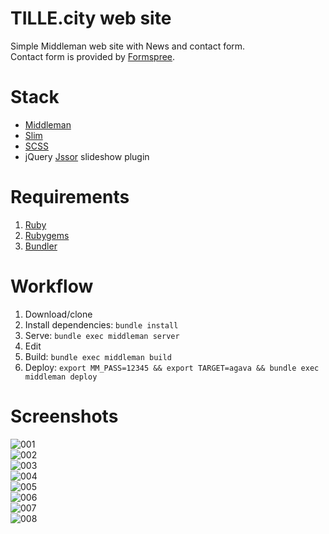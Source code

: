 # TILLE.city web site

Simple Middleman web site with News and contact form.  
Contact form is provided by [Formspree].  

# Stack

* [Middleman]
* [Slim]
* [SCSS]
* jQuery [Jssor] slideshow plugin

# Requirements

1. [Ruby]
2. [Rubygems]
3. [Bundler]

# Workflow

1. Download/clone
2. Install dependencies: `bundle install`
3. Serve: `bundle exec middleman server`
4. Edit
5. Build: `bundle exec middleman build`
6. Deploy: `export MM_PASS=12345 && export TARGET=agava && bundle exec middleman deploy`

# Screenshots

![001](screenshots/001.png)  
![002](screenshots/002.png)  
![003](screenshots/003.png)  
![004](screenshots/004.png)  
![005](screenshots/005.png)  
![006](screenshots/006.png)  
![007](screenshots/007.png)  
![008](screenshots/008.png)  



[Ruby]: https://www.ruby-lang.org/ "Ruby"
[Rubygems]: https://rubygems.org/ "Rubygems"
[Bundler]: http://bundler.io/ "Bundler"
[Middleman]: https://middlemanapp.com/ "Middleman"
[Slim]: http://slim-lang.com/ "Slim"
[SCSS]: https://ru.wikipedia.org/wiki/Sass "SCSS"
[Jssor]: http://www.jssor.com/ "Jssor"
[Formspree]: http://formspree.io/ "Formspree"
